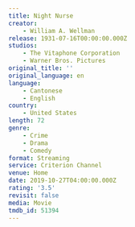 ```yaml
---
title: Night Nurse
creator:
    - William A. Wellman
release: 1931-07-16T00:00:00.000Z
studios:
    - The Vitaphone Corporation
    - Warner Bros. Pictures
original_title: ''
original_language: en
language:
    - Cantonese
    - English
country:
    - United States
length: 72
genre:
    - Crime
    - Drama
    - Comedy
format: Streaming
service: Criterion Channel
venue: Home
date: 2019-10-27T04:00:00.000Z
rating: '3.5'
revisit: false
media: Movie
tmdb_id: 51394
---
```



